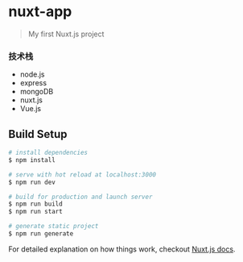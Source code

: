 # nuxt-app

> My first Nuxt.js project

### 技术栈
- node.js
- express
- mongoDB
- nuxt.js
- Vue.js

## Build Setup

``` bash
# install dependencies
$ npm install

# serve with hot reload at localhost:3000
$ npm run dev

# build for production and launch server
$ npm run build
$ npm run start

# generate static project
$ npm run generate
```

For detailed explanation on how things work, checkout [Nuxt.js docs](https://nuxtjs.org).
